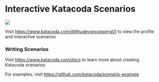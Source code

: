 # Interactive Katacoda Scenarios

[![](http://shields.katacoda.com/katacoda/dtithudevsecopseng01/count.svg)](https://www.katacoda.com/gt "Get your profile on Katacoda.com")

Visit https://www.katacoda.com/dtithudevsecopseng01 to view the profile and interactive scenarios

### Writing Scenarios
Visit https://www.katacoda.com/docs to learn more about creating Katacoda scenarios

For examples, visit https://github.com/katacoda/scenario-example
